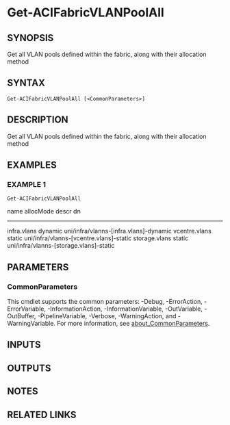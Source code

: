 ﻿---
external help file: ACI-PoSH-help.xml
Module Name: ACI-PoSH
online version:
schema: 2.0.0
---

# Get-ACIFabricVLANPoolAll

## SYNOPSIS
Get all VLAN pools defined within the fabric, along with their allocation method

## SYNTAX

```
Get-ACIFabricVLANPoolAll [<CommonParameters>]
```

## DESCRIPTION
Get all VLAN pools defined within the fabric, along with their allocation method

## EXAMPLES

### EXAMPLE 1
```
Get-ACIFabricVLANPoolAll
```

name          allocMode descr dn
----          --------- ----- --
infra.vlans   dynamic         uni/infra/vlanns-\[infra.vlans\]-dynamic  vcentre.vlans static          uni/infra/vlanns-\[vcentre.vlans\]-static storage.vlans static          uni/infra/vlanns-\[storage.vlans\]-static

## PARAMETERS

### CommonParameters
This cmdlet supports the common parameters: -Debug, -ErrorAction, -ErrorVariable, -InformationAction, -InformationVariable, -OutVariable, -OutBuffer, -PipelineVariable, -Verbose, -WarningAction, and -WarningVariable. For more information, see [about_CommonParameters](http://go.microsoft.com/fwlink/?LinkID=113216).

## INPUTS

## OUTPUTS

## NOTES

## RELATED LINKS
